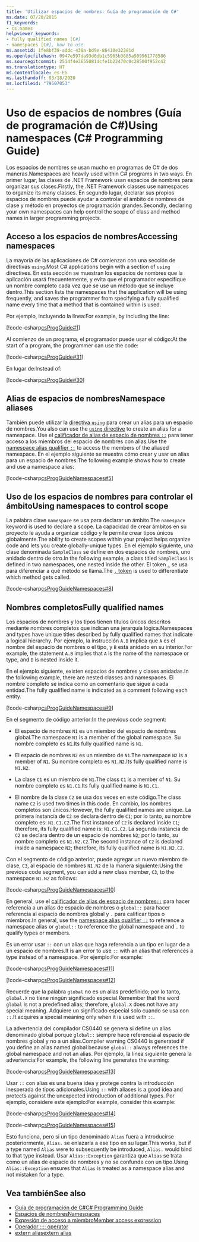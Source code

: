 ```yaml
---
title: 'Utilizar espacios de nombres: Guía de programación de C#'
ms.date: 07/20/2015
f1_keywords:
- cs.names
helpviewer_keywords:
- fully qualified names [C#]
- namespaces [C#], how to use
ms.assetid: 1fe8bf39-addc-438a-bd9e-86410e32381d
ms.openlocfilehash: 0947e597da93d6db1c5965b3685a509961778586
ms.sourcegitcommit: 2514f4e3655081dcfe1b22470c0c28500f952c42
ms.translationtype: HT
ms.contentlocale: es-ES
ms.lasthandoff: 03/18/2020
ms.locfileid: "79507053"
---
```

# <a name="using-namespaces-c-programming-guide"></a><span data-ttu-id="47532-102">Uso de espacios de nombres (Guía de programación de C#)</span><span class="sxs-lookup"><span data-stu-id="47532-102">Using namespaces (C# Programming Guide)</span></span>

<span data-ttu-id="47532-103">Los espacios de nombres se usan mucho en programas de C# de dos maneras.</span><span class="sxs-lookup"><span data-stu-id="47532-103">Namespaces are heavily used within C# programs in two ways.</span></span> <span data-ttu-id="47532-104">En primer lugar, las clases de .NET Framework usan espacios de nombres para organizar sus clases.</span><span class="sxs-lookup"><span data-stu-id="47532-104">Firstly, the .NET Framework classes use namespaces to organize its many classes.</span></span> <span data-ttu-id="47532-105">En segundo lugar, declarar sus propios espacios de nombres puede ayudar a controlar el ámbito de nombres de clase y método en proyectos de programación grandes.</span><span class="sxs-lookup"><span data-stu-id="47532-105">Secondly, declaring your own namespaces can help control the scope of class and method names in larger programming projects.</span></span>  
  
## <a name="accessing-namespaces"></a><span data-ttu-id="47532-106">Acceso a los espacios de nombres</span><span class="sxs-lookup"><span data-stu-id="47532-106">Accessing namespaces</span></span>

 <span data-ttu-id="47532-107">La mayoría de las aplicaciones de C# comienzan con una sección de directivas `using`.</span><span class="sxs-lookup"><span data-stu-id="47532-107">Most C# applications begin with a section of `using` directives.</span></span> <span data-ttu-id="47532-108">En esta sección se muestran los espacios de nombres que la aplicación usará frecuentemente, y evita que el programador especifique un nombre completo cada vez que se use un método que se incluye dentro.</span><span class="sxs-lookup"><span data-stu-id="47532-108">This section lists the namespaces that the application will be using frequently, and saves the programmer from specifying a fully qualified name every time that a method that is contained within is used.</span></span>  
  
 <span data-ttu-id="47532-109">Por ejemplo, incluyendo la línea:</span><span class="sxs-lookup"><span data-stu-id="47532-109">For example, by including the line:</span></span>  
  
 [!code-csharp[csProgGuide#1](~/samples/snippets/csharp/VS_Snippets_VBCSharp/csProgGuide/CS/using.cs#1)]  
  
 <span data-ttu-id="47532-110">Al comienzo de un programa, el programador puede usar el código:</span><span class="sxs-lookup"><span data-stu-id="47532-110">At the start of a program, the programmer can use the code:</span></span>  
  
 [!code-csharp[csProgGuide#31](~/samples/snippets/csharp/VS_Snippets_VBCSharp/csProgGuide/CS/progGuide.cs#31)]  
  
 <span data-ttu-id="47532-111">En lugar de:</span><span class="sxs-lookup"><span data-stu-id="47532-111">Instead of:</span></span>  
  
 [!code-csharp[csProgGuide#30](~/samples/snippets/csharp/VS_Snippets_VBCSharp/csProgGuide/CS/progGuide.cs#30)]  
  
## <a name="namespace-aliases"></a><span data-ttu-id="47532-112">Alias de espacios de nombres</span><span class="sxs-lookup"><span data-stu-id="47532-112">Namespace aliases</span></span>

 <span data-ttu-id="47532-113">También puede utilizar la [directiva `using`](../../language-reference/keywords/using-directive.md) para crear un alias para un espacio de nombres.</span><span class="sxs-lookup"><span data-stu-id="47532-113">You also can use the [`using` directive](../../language-reference/keywords/using-directive.md) to create an alias for a namespace.</span></span> <span data-ttu-id="47532-114">Use el [calificador de alias de espacio de nombres `::`](../../language-reference/operators/namespace-alias-qualifier.md) para tener acceso a los miembros del espacio de nombres con alias.</span><span class="sxs-lookup"><span data-stu-id="47532-114">Use the [namespace alias qualifier `::`](../../language-reference/operators/namespace-alias-qualifier.md) to access the members of the aliased namespace.</span></span> <span data-ttu-id="47532-115">En el ejemplo siguiente se muestra cómo crear y usar un alias para un espacio de nombres:</span><span class="sxs-lookup"><span data-stu-id="47532-115">The following example shows how to create and use a namespace alias:</span></span>
  
[!code-csharp[csProgGuideNamespaces#5](~/samples/snippets/csharp/VS_Snippets_VBCSharp/csProgGuideNamespaces/CS/Namespaces.cs#5)]
  
## <a name="using-namespaces-to-control-scope"></a><span data-ttu-id="47532-116">Uso de los espacios de nombres para controlar el ámbito</span><span class="sxs-lookup"><span data-stu-id="47532-116">Using namespaces to control scope</span></span>

 <span data-ttu-id="47532-117">La palabra clave `namespace` se usa para declarar un ámbito.</span><span class="sxs-lookup"><span data-stu-id="47532-117">The `namespace` keyword is used to declare a scope.</span></span> <span data-ttu-id="47532-118">La capacidad de crear ámbitos en su proyecto le ayuda a organizar código y le permite crear tipos únicos globalmente.</span><span class="sxs-lookup"><span data-stu-id="47532-118">The ability to create scopes within your project helps organize code and lets you create globally-unique types.</span></span> <span data-ttu-id="47532-119">En el ejemplo siguiente, una clase denominada `SampleClass` se define en dos espacios de nombres, uno anidado dentro de otro.</span><span class="sxs-lookup"><span data-stu-id="47532-119">In the following example, a class titled `SampleClass` is defined in two namespaces, one nested inside the other.</span></span> <span data-ttu-id="47532-120">El token [`.`](../../language-reference/operators/member-access-operators.md#member-access-expression-) se usa para diferenciar a qué método se llama.</span><span class="sxs-lookup"><span data-stu-id="47532-120">The [`.` token](../../language-reference/operators/member-access-operators.md#member-access-expression-) is used to differentiate which method gets called.</span></span>  
  
 [!code-csharp[csProgGuideNamespaces#8](~/samples/snippets/csharp/VS_Snippets_VBCSharp/csProgGuideNamespaces/CS/Namespaces.cs#8)]  
  
## <a name="fully-qualified-names"></a><span data-ttu-id="47532-121">Nombres completos</span><span class="sxs-lookup"><span data-stu-id="47532-121">Fully qualified names</span></span>

 <span data-ttu-id="47532-122">Los espacios de nombres y los tipos tienen títulos únicos descritos mediante nombres completos que indican una jerarquía lógica.</span><span class="sxs-lookup"><span data-stu-id="47532-122">Namespaces and types have unique titles described by fully qualified names that indicate a logical hierarchy.</span></span> <span data-ttu-id="47532-123">Por ejemplo, la instrucción `A.B` implica que `A` es el nombre del espacio de nombres o el tipo, y `B` está anidado en su interior.</span><span class="sxs-lookup"><span data-stu-id="47532-123">For example, the statement `A.B` implies that `A` is the name of the namespace or type, and `B` is nested inside it.</span></span>  
  
 <span data-ttu-id="47532-124">En el ejemplo siguiente, existen espacios de nombres y clases anidadas.</span><span class="sxs-lookup"><span data-stu-id="47532-124">In the following example, there are nested classes and namespaces.</span></span> <span data-ttu-id="47532-125">El nombre completo se indica como un comentario que sigue a cada entidad.</span><span class="sxs-lookup"><span data-stu-id="47532-125">The fully qualified name is indicated as a comment following each entity.</span></span>  
  
 [!code-csharp[csProgGuideNamespaces#9](~/samples/snippets/csharp/VS_Snippets_VBCSharp/csProgGuideNamespaces/CS/Namespaces.cs#9)]  
  
 <span data-ttu-id="47532-126">En el segmento de código anterior:</span><span class="sxs-lookup"><span data-stu-id="47532-126">In the previous code segment:</span></span>  
  
- <span data-ttu-id="47532-127">El espacio de nombres `N1` es un miembro del espacio de nombres global.</span><span class="sxs-lookup"><span data-stu-id="47532-127">The namespace `N1` is a member of the global namespace.</span></span> <span data-ttu-id="47532-128">Su nombre completo es `N1`.</span><span class="sxs-lookup"><span data-stu-id="47532-128">Its fully qualified name is `N1`.</span></span>  
  
- <span data-ttu-id="47532-129">El espacio de nombres `N2` es un miembro de `N1`.</span><span class="sxs-lookup"><span data-stu-id="47532-129">The namespace `N2` is a member of `N1`.</span></span> <span data-ttu-id="47532-130">Su nombre completo es `N1.N2`.</span><span class="sxs-lookup"><span data-stu-id="47532-130">Its fully qualified name is `N1.N2`.</span></span>  
  
- <span data-ttu-id="47532-131">La clase `C1` es un miembro de `N1`.</span><span class="sxs-lookup"><span data-stu-id="47532-131">The class `C1` is a member of `N1`.</span></span> <span data-ttu-id="47532-132">Su nombre completo es `N1.C1`.</span><span class="sxs-lookup"><span data-stu-id="47532-132">Its fully qualified name is `N1.C1`.</span></span>  
  
- <span data-ttu-id="47532-133">El nombre de la clase `C2` se usa dos veces en este código.</span><span class="sxs-lookup"><span data-stu-id="47532-133">The class name `C2` is used two times in this code.</span></span> <span data-ttu-id="47532-134">En cambio, los nombres completos son únicos.</span><span class="sxs-lookup"><span data-stu-id="47532-134">However, the fully qualified names are unique.</span></span> <span data-ttu-id="47532-135">La primera instancia de `C2` se declara dentro de `C1`; por lo tanto, su nombre completo es: `N1.C1.C2`.</span><span class="sxs-lookup"><span data-stu-id="47532-135">The first instance of `C2` is declared inside `C1`; therefore, its fully qualified name is: `N1.C1.C2`.</span></span> <span data-ttu-id="47532-136">La segunda instancia de `C2` se declara dentro de un espacio de nombres `N2`; por lo tanto, su nombre completo es `N1.N2.C2`.</span><span class="sxs-lookup"><span data-stu-id="47532-136">The second instance of `C2` is declared inside a namespace `N2`; therefore, its fully qualified name is `N1.N2.C2`.</span></span>  
  
 <span data-ttu-id="47532-137">Con el segmento de código anterior, puede agregar un nuevo miembro de clase, `C3`, al espacio de nombres `N1.N2` de la manera siguiente:</span><span class="sxs-lookup"><span data-stu-id="47532-137">Using the previous code segment, you can add a new class member, `C3`, to the namespace `N1.N2` as follows:</span></span>  
  
 [!code-csharp[csProgGuideNamespaces#10](~/samples/snippets/csharp/VS_Snippets_VBCSharp/csProgGuideNamespaces/CS/Namespaces.cs#10)]  
  
 <span data-ttu-id="47532-138">En general, use el [calificador de alias de espacio de nombres`::`](../../language-reference/operators/namespace-alias-qualifier.md) para hacer referencia a un alias de espacio de nombres o `global::` para hacer referencia al espacio de nombres global y `.` para calificar tipos o miembros.</span><span class="sxs-lookup"><span data-stu-id="47532-138">In general, use the [namespace alias qualifier `::`](../../language-reference/operators/namespace-alias-qualifier.md) to reference a namespace alias or `global::` to reference the global namespace and `.` to qualify types or members.</span></span>  
  
 <span data-ttu-id="47532-139">Es un error usar `::` con un alias que haga referencia a un tipo en lugar de a un espacio de nombres.</span><span class="sxs-lookup"><span data-stu-id="47532-139">It is an error to use `::` with an alias that references a type instead of a namespace.</span></span> <span data-ttu-id="47532-140">Por ejemplo:</span><span class="sxs-lookup"><span data-stu-id="47532-140">For example:</span></span>  
  
 [!code-csharp[csProgGuideNamespaces#11](~/samples/snippets/csharp/VS_Snippets_VBCSharp/csProgGuideNamespaces/CS/Namespaces2.cs#11)]  
  
 [!code-csharp[csProgGuideNamespaces#12](~/samples/snippets/csharp/VS_Snippets_VBCSharp/csProgGuideNamespaces/CS/Namespaces2.cs#12)]  
  
 <span data-ttu-id="47532-141">Recuerde que la palabra `global` no es un alias predefinido; por lo tanto, `global.X` no tiene ningún significado especial.</span><span class="sxs-lookup"><span data-stu-id="47532-141">Remember that the word `global` is not a predefined alias; therefore, `global.X` does not have any special meaning.</span></span> <span data-ttu-id="47532-142">Adquiere un significado especial solo cuando se usa con `::`.</span><span class="sxs-lookup"><span data-stu-id="47532-142">It acquires a special meaning only when it is used with `::`.</span></span>  
  
 <span data-ttu-id="47532-143">La advertencia del compilador CS0440 se genera si define un alias denominado global porque `global::` siempre hace referencia al espacio de nombres global y no a un alias.</span><span class="sxs-lookup"><span data-stu-id="47532-143">Compiler warning CS0440 is generated if you define an alias named global because `global::` always references the global namespace and not an alias.</span></span> <span data-ttu-id="47532-144">Por ejemplo, la línea siguiente genera la advertencia:</span><span class="sxs-lookup"><span data-stu-id="47532-144">For example, the following line generates the warning:</span></span>  
  
 [!code-csharp[csProgGuideNamespaces#13](~/samples/snippets/csharp/VS_Snippets_VBCSharp/csProgGuideNamespaces/CS/Namespaces2.cs#13)]  
  
 <span data-ttu-id="47532-145">Usar `::` con alias es una buena idea y protege contra la introducción inesperada de tipos adicionales.</span><span class="sxs-lookup"><span data-stu-id="47532-145">Using `::` with aliases is a good idea and protects against the unexpected introduction of additional types.</span></span> <span data-ttu-id="47532-146">Por ejemplo, considere este ejemplo:</span><span class="sxs-lookup"><span data-stu-id="47532-146">For example, consider this example:</span></span>  
  
 [!code-csharp[csProgGuideNamespaces#14](~/samples/snippets/csharp/VS_Snippets_VBCSharp/csProgGuideNamespaces/CS/Namespaces.cs#14)]  
  
 [!code-csharp[csProgGuideNamespaces#15](~/samples/snippets/csharp/VS_Snippets_VBCSharp/csProgGuideNamespaces/CS/Namespaces.cs#15)]  
  
 <span data-ttu-id="47532-147">Esto funciona, pero si un tipo denominado `Alias` fuera a introducirse posteriormente, `Alias.` se enlazaría a ese tipo en su lugar.</span><span class="sxs-lookup"><span data-stu-id="47532-147">This works, but if a type named `Alias` were to subsequently be introduced, `Alias.` would bind to that type instead.</span></span> <span data-ttu-id="47532-148">Usar `Alias::Exception` garantiza que `Alias` se trata como un alias de espacio de nombres y no se confunde con un tipo.</span><span class="sxs-lookup"><span data-stu-id="47532-148">Using `Alias::Exception` ensures that `Alias` is treated as a namespace alias and not mistaken for a type.</span></span>  

## <a name="see-also"></a><span data-ttu-id="47532-149">Vea también</span><span class="sxs-lookup"><span data-stu-id="47532-149">See also</span></span>

- [<span data-ttu-id="47532-150">Guía de programación de C#</span><span class="sxs-lookup"><span data-stu-id="47532-150">C# Programming Guide</span></span>](../index.md)
- [<span data-ttu-id="47532-151">Espacios de nombres</span><span class="sxs-lookup"><span data-stu-id="47532-151">Namespaces</span></span>](./index.md)
- [<span data-ttu-id="47532-152">Expresión de acceso a miembro</span><span class="sxs-lookup"><span data-stu-id="47532-152">Member access expression</span></span>](../../language-reference/operators/member-access-operators.md#member-access-expression-)
- [<span data-ttu-id="47532-153">Operador ::</span><span class="sxs-lookup"><span data-stu-id="47532-153">:: operator</span></span>](../../language-reference/operators/namespace-alias-qualifier.md)
- [<span data-ttu-id="47532-154">extern alias</span><span class="sxs-lookup"><span data-stu-id="47532-154">extern alias</span></span>](../../language-reference/keywords/extern-alias.md)
